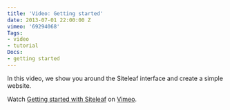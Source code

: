 ```yaml
---
title: 'Video: Getting started'
date: 2013-07-01 22:00:00 Z
vimeo: '69294068'
Tags:
- video
- tutorial
Docs:
- getting started
---
```


In this video, we show you around the Siteleaf interface and create a simple website.

Watch <a href="http://vimeo.com/69294068">Getting started with Siteleaf</a> on <a href="http://vimeo.com">Vimeo</a>.
